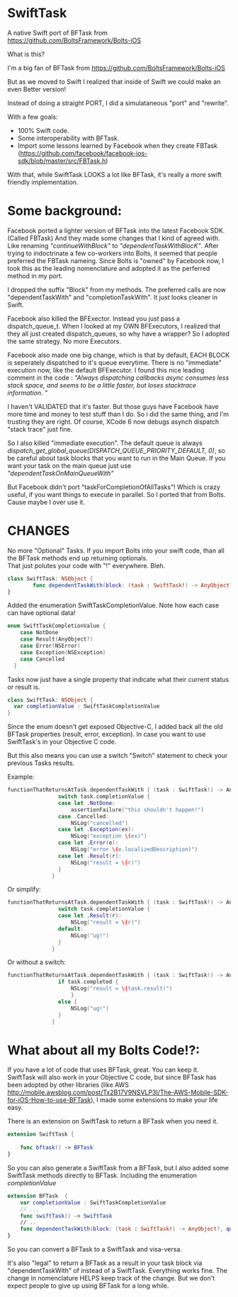 SwiftTask
=========

A native Swift port of BFTask from https://github.com/BoltsFramework/Bolts-iOS

What is this?

I'm a big fan of BFTask from https://github.com/BoltsFramework/Bolts-iOS

But as we moved to Swift I realized that inside of Swift we could make an even Better version!

Instead of doing a straight PORT, I did a simulataneous "port" and "rewrite".

With a few goals:

- 100% Swift code.
- Some interoperability with BFTask.  
- Import some lessons learned by Facebook when they create FBTask (https://github.com/facebook/facebook-ios-sdk/blob/master/src/FBTask.h)


With that, while SwiftTask LOOKS a lot like BFTask, it's really a more swift friendly implementation.

Some background:
=========

Facebook ported a lighter version of BFTask into the latest Facebook SDK. (Called FBTask)  And they made some changes that I kind of agreed with.  Like renaming _"continueWithBlock"_ to _"dependentTaskWithBlocK"_.  After trying to indoctrinate a few co-workers into Bolts, it seemed that people preferred the FBTask nameing.  Since Bolts is "owned" by Facebook now, I took this as the leading nomenclature and adopted it as the perferred method in my port.

I dropped the suffix "Block" from my methods.  The preferred calls are now "dependentTaskWith" and "completionTaskWith".  It just looks cleaner in Swift.   

Facebook also killed the BFExector.  Instead you just pass a dispatch_queue_t.   When I looked at my OWN BFExecutors, I realized that they all just created dispatch_queues, so why have a wrapper?   So I adopted the same strategy.  No more Executors.  

Facebook also made one big change, which is that by default, EACH BLOCK is seperately dispatched to it's queue everytime.  There is no "immediate" execution now, like the default BFExecutor.   I found this nice leading comment in the code : 
        _"Always dispatching callbacks async consumes less stack space, and seems to be a little faster, but loses stacktrace information. "_
        
I haven't VALIDATED that it's faster.  But those guys have Facebook have more time and money to test stuff than I do.  So i did the same thing, and I'm trusting they are right. Of course, XCode 6 now debugs asynch dispatch "stack trace" just fine. 

So I also killed "immediate execution".  The default queue is always _dispatch_get_global_queue(DISPATCH_QUEUE_PRIORITY_DEFAULT, 0)_, so be careful about task blocks that you want to run in the Main Queue. If you want your task on the main queue just use _"dependentTaskOnMainQueueWith"_

But Facebook didn't port "taskForCompletionOfAllTasks"!    Which is crazy useful, if you want things to execute in parallel.   So I ported that from Bolts.   Cause maybe I over use it.  


CHANGES
=========
No more "Optional" Tasks.
If you import Bolts into your swift code, than all the BFTask methods end up returning optionals.  
That just polutes your code with "!" everywhere.  Bleh.

```swift
class SwiftTask: NSObject {
        func dependentTaskWith(block: (task : SwiftTask!) -> AnyObject?) -> SwiftTask
}
```

Added the enumeration SwiftTaskCompletionValue.  Note how each case can have optional data! 

```swift
enum SwiftTaskCompletionValue {
    case NotDone
    case Result(AnyObject?)
    case Error(NSError)
    case Exception(NSException)
    case Cancelled
  }
```
Tasks now just have a single property that indicate what their current status or result is.

```swift
class SwiftTask: NSObject {
  var completionValue : SwiftTaskCompletionValue
}
```
Since the enum doesn't get exposed Objective-C, I added back all the old BFTask properties (result, error, exception).  In case you want to use SwiftTask's in your Objective C code.

But this also means you can use a switch "Switch" statement to check your previous Tasks results.

Example:
```swift
functionThatReturnsAtTask.dependentTaskWith { (task : SwiftTask!) -> AnyObject? in
                switch task.completionValue {
                case let .NotDone:
                    assertionFailure("this shouldn't happen!")
                case .Cancelled:
                    NSLog("cancelled")
                case let .Exception(ex):
                    NSLog("exception \(ex)")
                case let .Error(e):
                    NSLog("error \(e.localizedDescription)")
                case let .Result(r):
                    NSLog("result = \(r)")
                }
              }
```


Or simplify:
```swift
functionThatReturnsAtTask.dependentTaskWith { (task : SwiftTask!) -> AnyObject? in
                switch task.completionValue {
                case let .Result(r):
                    NSLog("result = \(r)")
                default:
                    NSLog("ug!")
                }
              }
```


Or without a switch:
```swift
functionThatReturnsAtTask.dependentTaskWith { (task : SwiftTask!) -> AnyObject? in
                if task.completed {
                    NSLog("result = \(task.result)")
                    }
                else {
                    NSLog("ug!")
                }
              }
```
 

What about all my Bolts Code!?:
=========

If you have a lot of code that uses BFTask, great.  You can keep it.  
SwiftTask will also work in your Objective C code, but since BFTask has been adopted by other libraries (like AWS http://mobile.awsblog.com/post/Tx2B17V9NSVLP3I/The-AWS-Mobile-SDK-for-iOS-How-to-use-BFTask), I made some extensions to make your life easy.

There is an extension on SwiftTask to return a BFTask when you need it.

```swift
extension SwiftTask {
    
    func bftask() -> BFTask
}
```

So you can also generate a SwiftTask from a BFTask, but I also added some SwiftTask methods directly to BFTask.
Including the enumeration _completionValue_

```swift
extension BFTask  {
    var completionValue : SwiftTaskCompletionValue
    // ...
    func swiftTask() -> SwiftTask
    // ..
    func dependentTaskWith(block: (task : SwiftTask!) -> AnyObject?, queue: dispatch_queue_t? = nil) -> SwiftTask 
}
```
So you can convert a BFTask to a SwiftTask and visa-versa.  

It's also "legal" to return a BFTask as a result in your task block via "dependentTaskWith" of instead of a SwiftTask. Everything works fine.   The change in nomenclature HELPS keep track of the change.  But we don't expect people to give up using BFTask for a long while.








